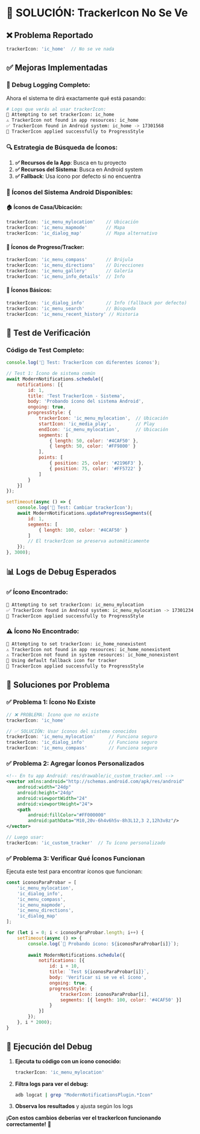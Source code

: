 # 🔧 **SOLUCIÓN: TrackerIcon No Se Ve**

## ❌ **Problema Reportado**
```javascript
trackerIcon: 'ic_home'  // No se ve nada
```

## ✅ **Mejoras Implementadas**

### **🎯 Debug Logging Completo:**
Ahora el sistema te dirá exactamente qué está pasando:

```bash
# Logs que verás al usar trackerIcon:
🎯 Attempting to set trackerIcon: ic_home
⚠️ TrackerIcon not found in app resources: ic_home
✅ TrackerIcon found in Android system: ic_home -> 17301568
🎯 TrackerIcon applied successfully to ProgressStyle
```

### **🔍 Estrategia de Búsqueda de Íconos:**
1. **✅ Recursos de la App**: Busca en tu proyecto
2. **✅ Recursos del Sistema**: Busca en Android system
3. **✅ Fallback**: Usa ícono por defecto si no encuentra

### **📱 Íconos del Sistema Android Disponibles:**

#### **🏠 Íconos de Casa/Ubicación:**
```javascript
trackerIcon: 'ic_menu_mylocation'    // Ubicación
trackerIcon: 'ic_menu_mapmode'       // Mapa  
trackerIcon: 'ic_dialog_map'         // Mapa alternativo
```

#### **🎯 Íconos de Progreso/Tracker:**
```javascript
trackerIcon: 'ic_menu_compass'       // Brújula
trackerIcon: 'ic_menu_directions'    // Direcciones
trackerIcon: 'ic_menu_gallery'       // Galería
trackerIcon: 'ic_menu_info_details'  // Info
```

#### **🔵 Íconos Básicos:**
```javascript
trackerIcon: 'ic_dialog_info'        // Info (fallback por defecto)
trackerIcon: 'ic_menu_search'        // Búsqueda
trackerIcon: 'ic_menu_recent_history' // Historia
```

## 🧪 **Test de Verificación**

### **Código de Test Completo:**
```javascript
console.log('🧪 Test: TrackerIcon con diferentes íconos');

// Test 1: Ícono de sistema común
await ModernNotifications.schedule({
    notifications: [{
        id: 1,
        title: 'Test TrackerIcon - Sistema',
        body: 'Probando ícono del sistema Android',
        ongoing: true,
        progressStyle: {
            trackerIcon: 'ic_menu_mylocation',  // Ubicación
            startIcon: 'ic_media_play',         // Play
            endIcon: 'ic_menu_mylocation',      // Ubicación
            segments: [
                { length: 50, color: '#4CAF50' },
                { length: 50, color: '#FF9800' }
            ],
            points: [
                { position: 25, color: '#2196F3' },
                { position: 75, color: '#FF5722' }
            ]
        }
    }]
});

setTimeout(async () => {
    console.log('🔄 Test: Cambiar trackerIcon');
    await ModernNotifications.updateProgressSegments({
        id: 1,
        segments: [
            { length: 100, color: '#4CAF50' }
        ]
        // El trackerIcon se preserva automáticamente
    });
}, 3000);
```

## 📊 **Logs de Debug Esperados**

### **✅ Ícono Encontrado:**
```bash
🎯 Attempting to set trackerIcon: ic_menu_mylocation
✅ TrackerIcon found in Android system: ic_menu_mylocation -> 17301234
🎯 TrackerIcon applied successfully to ProgressStyle
```

### **⚠️ Ícono No Encontrado:**
```bash
🎯 Attempting to set trackerIcon: ic_home_nonexistent
⚠️ TrackerIcon not found in app resources: ic_home_nonexistent
⚠️ TrackerIcon not found in system resources: ic_home_nonexistent
🔄 Using default fallback icon for tracker
🎯 TrackerIcon applied successfully to ProgressStyle
```

## 🔧 **Soluciones por Problema**

### **✅ Problema 1: Ícono No Existe**
```javascript
// ❌ PROBLEMA: Ícono que no existe
trackerIcon: 'ic_home'

// ✅ SOLUCIÓN: Usar íconos del sistema conocidos
trackerIcon: 'ic_menu_mylocation'     // Funciona seguro
trackerIcon: 'ic_dialog_info'         // Funciona seguro
trackerIcon: 'ic_menu_compass'        // Funciona seguro
```

### **✅ Problema 2: Agregar Íconos Personalizados**
```xml
<!-- En tu app Android: res/drawable/ic_custom_tracker.xml -->
<vector xmlns:android="http://schemas.android.com/apk/res/android"
    android:width="24dp"
    android:height="24dp"
    android:viewportWidth="24"
    android:viewportHeight="24">
    <path
        android:fillColor="#FF000000"
        android:pathData="M10,20v-6h4v6h5v-8h3L12,3 2,12h3v8z"/>
</vector>
```

```javascript
// Luego usar:
trackerIcon: 'ic_custom_tracker'  // Tu ícono personalizado
```

### **✅ Problema 3: Verificar Qué Íconos Funcionan**

Ejecuta este test para encontrar íconos que funcionan:

```javascript
const iconosParaProbar = [
    'ic_menu_mylocation',
    'ic_dialog_info', 
    'ic_menu_compass',
    'ic_menu_mapmode',
    'ic_menu_directions',
    'ic_dialog_map'
];

for (let i = 0; i < iconosParaProbar.length; i++) {
    setTimeout(async () => {
        console.log(`🧪 Probando ícono: ${iconosParaProbar[i]}`);
        
        await ModernNotifications.schedule({
            notifications: [{
                id: i + 10,
                title: `Test ${iconosParaProbar[i]}`,
                body: 'Verificar si se ve el ícono',
                ongoing: true,
                progressStyle: {
                    trackerIcon: iconosParaProbar[i],
                    segments: [{ length: 100, color: '#4CAF50' }]
                }
            }]
        });
    }, i * 2000);
}
```

## 🎯 **Ejecución del Debug**

1. **Ejecuta tu código con un ícono conocido:**
   ```javascript
   trackerIcon: 'ic_menu_mylocation'
   ```

2. **Filtra logs para ver el debug:**
   ```bash
   adb logcat | grep "ModernNotificationsPlugin.*Icon"
   ```

3. **Observa los resultados** y ajusta según los logs

**¡Con estos cambios deberías ver el trackerIcon funcionando correctamente!** 🎯